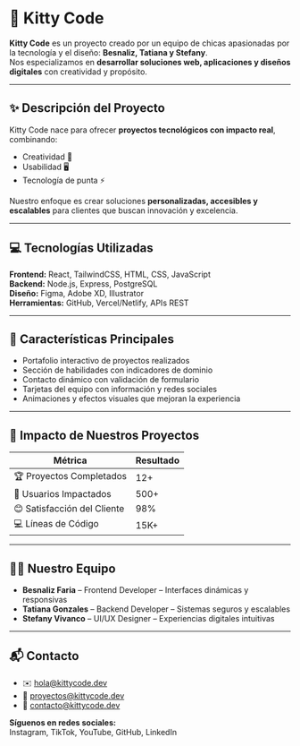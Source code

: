 # 🐾 Kitty Code

**Kitty Code** es un proyecto creado por un equipo de chicas apasionadas por la tecnología y el diseño: **Besnaliz, Tatiana y Stefany**.  
Nos especializamos en **desarrollar soluciones web, aplicaciones y diseños digitales** con creatividad y propósito.  

---

## ✨ Descripción del Proyecto

Kitty Code nace para ofrecer **proyectos tecnológicos con impacto real**, combinando:  
- Creatividad 🎨  
- Usabilidad 🖥️  
- Tecnología de punta ⚡  

Nuestro enfoque es crear soluciones **personalizadas, accesibles y escalables** para clientes que buscan innovación y excelencia.

---

## 💻 Tecnologías Utilizadas

**Frontend:** React, TailwindCSS, HTML, CSS, JavaScript  
**Backend:** Node.js, Express, PostgreSQL  
**Diseño:** Figma, Adobe XD, Illustrator  
**Herramientas:** GitHub, Vercel/Netlify, APIs REST  

---

## 🚀 Características Principales

- Portafolio interactivo de proyectos realizados  
- Sección de habilidades con indicadores de dominio  
- Contacto dinámico con validación de formulario  
- Tarjetas del equipo con información y redes sociales  
- Animaciones y efectos visuales que mejoran la experiencia  

---

## 🌟 Impacto de Nuestros Proyectos

| Métrica | Resultado |
|---------|-----------|
| 🏆 Proyectos Completados | 12+ |
| 👥 Usuarios Impactados | 500+ |
| 😊 Satisfacción del Cliente | 98% |
| 💻 Líneas de Código | 15K+ |

---

## 👩‍💻 Nuestro Equipo

- **Besnaliz Faria** – Frontend Developer – Interfaces dinámicas y responsivas  
- **Tatiana Gonzales** – Backend Developer – Sistemas seguros y escalables  
- **Stefany Vivanco** – UI/UX Designer – Experiencias digitales intuitivas  

---

## 📬 Contacto

- ✉️ hola@kittycode.dev  
- 💖 proyectos@kittycode.dev  
- 🐾 contacto@kittycode.dev  

**Síguenos en redes sociales:**  
Instagram, TikTok, YouTube, GitHub, LinkedIn  
